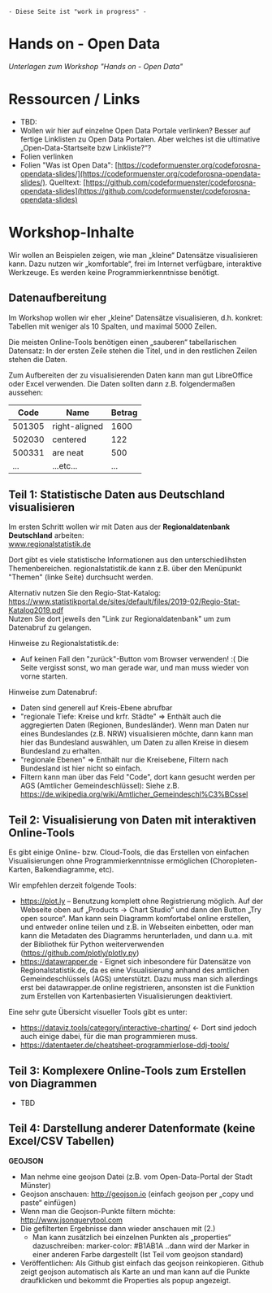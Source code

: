 


    - Diese Seite ist "work in progress" - 


# Hands on - Open Data

*Unterlagen zum Workshop "Hands on - Open Data"*

# Ressourcen / Links

* TBD:
* Wollen wir hier auf einzelne Open Data Portale verlinken? Besser auf fertige Linklisten zu Open Data Portalen. Aber welches ist die ultimative „Open-Data-Startseite bzw Linkliste?“?
* Folien verlinken
* Folien "Was ist Open Data": [https://codeformuenster.org/codeforosna-opendata-slides/](https://codeformuenster.org/codeforosna-opendata-slides/). Quelltext: [https://github.com/codeformuenster/codeforosna-opendata-slides](https://github.com/codeformuenster/codeforosna-opendata-slides)


# Workshop-Inhalte

Wir wollen an Beispielen zeigen, wie man „kleine“ Datensätze visualisieren kann. Dazu nutzen wir „komfortable“, frei im Internet verfügbare, interaktive Werkzeuge. Es werden keine Programmierkenntnisse benötigt. 

## Datenaufbereitung

Im Workshop wollen wir eher „kleine“ Datensätze visualisieren, d.h. konkret: Tabellen mit weniger als 10 Spalten, und maximal 5000 Zeilen.

Die meisten Online-Tools benötigen einen „sauberen“ tabellarischen Datensatz: In der ersten Zeile stehen die Titel, und in den restlichen Zeilen stehen die Daten. 

Zum Aufbereiten der zu visualisierenden Daten kann man gut LibreOffice oder Excel verwenden. Die Daten sollten dann z.B. folgendermaßen aussehen: 

| Code        | Name          | Betrag |
| ----------- | ------------- | ------ |
| 501305      | right-aligned |   1600 |
| 502030      | centered      |    122 |
| 500331      | are neat      |    500 |
| ...         | ...etc...     |    ... |

## Teil 1: Statistische Daten aus Deutschland visualisieren

Im ersten Schritt wollen wir mit Daten aus der **Regionaldatenbank Deutschland** arbeiten: \
www.regionalstatistik.de

Dort gibt es viele statistische Informationen aus den unterschiedlihsten Themenbereichen.
regionalstatistik.de kann z.B. über den Menüpunkt "Themen" (linke Seite) durchsucht werden. 

Alternativ nutzen Sie den Regio-Stat-Katalog: \
https://www.statistikportal.de/sites/default/files/2019-02/Regio-Stat-Katalog2019.pdf \
Nutzen Sie dort jeweils den "Link zur Regionaldatenbank" um zum Datenabruf zu gelangen.

Hinweise zu Regionalstatistik.de:
 * Auf keinen Fall den "zurück"-Button vom Browser verwenden! :( Die Seite vergisst sonst, wo man gerade war, und man muss wieder von vorne starten.
  
Hinweise zum Datenabruf: 
 * Daten sind generell auf Kreis-Ebene abrufbar
 * "regionale Tiefe: Kreise und krfr. Städte" => Enthält auch die aggregierten Daten (Regionen, Bundesländer). Wenn man Daten nur eines Bundeslandes (z.B. NRW) visualisieren möchte, dann kann man hier das Bundesland auswählen, um Daten zu allen Kreise in diesem Bundesland zu erhalten.
 * "regionale Ebenen" => Enthält nur die Kreisebene, Filtern nach Bundesland ist hier nicht so einfach.
 * Filtern kann man über das Feld "Code", dort kann gesucht werden per AGS (Amtlicher Gemeindeschlüssel): Siehe z.B. https://de.wikipedia.org/wiki/Amtlicher_Gemeindeschl%C3%BCssel
 
## Teil 2: Visualisierung von Daten mit interaktiven Online-Tools

Es gibt einige Online- bzw. Cloud-Tools, die das Erstellen von einfachen Visualisierungen ohne Programmierkenntnisse ermöglichen (Choropleten-Karten, Balkendiagramme, etc).

Wir empfehlen derzeit folgende Tools:
* https://plot.ly – Benutzung komplett ohne Registrierung möglich. Auf der Webseite oben auf „Products → Chart Studio“ und dann den Button „Try open source“. Man kann sein Diagramm komfortabel online erstellen, und entweder online teilen und z.B. in Webseiten einbetten, oder man kann die Metadaten des Diagramms herunterladen, und dann u.a. mit der Bibliothek für Python weiterverwenden (https://github.com/plotly/plotly.py)
* https://datawrapper.de - Eignet sich inbesondere für Datensätze von Regionalstatistik.de, da es eine Visualisierung anhand des amtlichen Gemeindeschlüssels (AGS) unterstützt. Dazu muss man sich allerdings erst bei datawrapper.de online registrieren, ansonsten ist die Funktion zum Erstellen von Kartenbasierten Visualisierungen deaktiviert.

Eine sehr gute Übersicht visueller Tools gibt es unter: 
* https://dataviz.tools/category/interactive-charting/ <- Dort sind jedoch auch einige dabei, für die man programmieren muss.
* https://datentaeter.de/cheatsheet-programmierlose-ddj-tools/

## Teil 3: Komplexere Online-Tools zum Erstellen von Diagrammen

* TBD


## Teil 4: Darstellung anderer Datenformate (keine Excel/CSV Tabellen)

**GEOJSON**
* Man nehme eine geojson Datei (z.B. vom Open-Data-Portal der Stadt Münster)
* Geojson anschauen: http://geojson.io
  (einfach geojson per „copy und paste“ einfügen)
* Wenn man die Geojson-Punkte filtern möchte: http://www.jsonquerytool.com
* Die gefilterten Ergebnisse dann wieder anschauen mit (2.)
  * Man kann zusätzlich bei einzelnen Punkten als „properties“ dazuschreiben: 
    marker-color: #B1AB1A
    ..dann wird der Marker in einer anderen Farbe dargestellt (Ist Teil vom geojson standard)
* Veröffentlichen: Als Github gist einfach das geojson reinkopieren. Github zeigt geojson automatisch als Karte an und man kann auf die Punkte draufklicken und bekommt die Properties als popup angezeigt.

